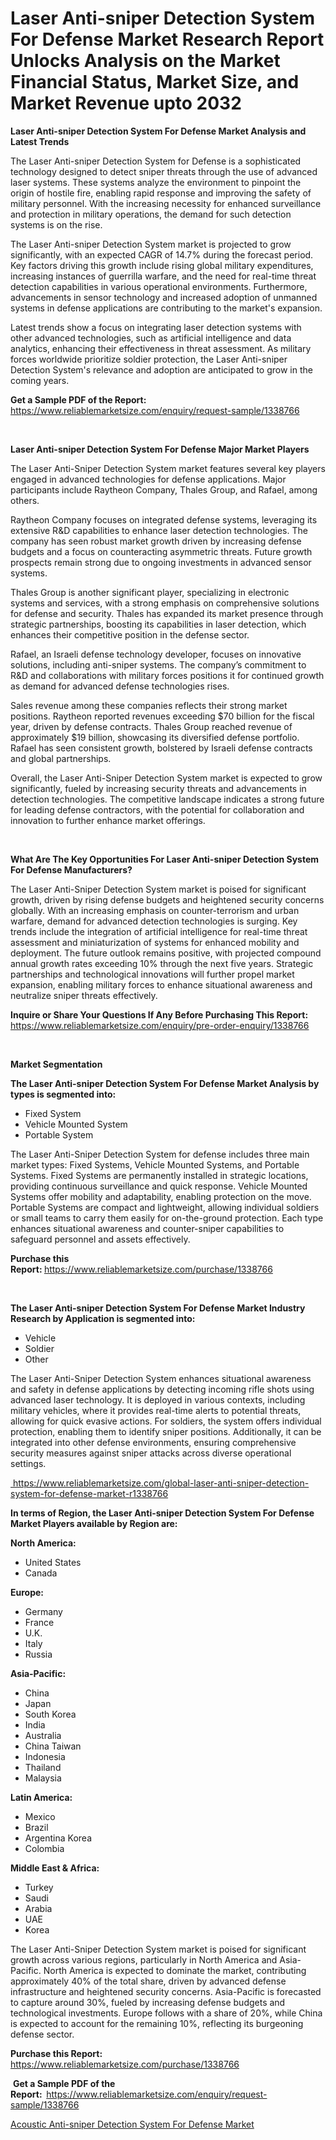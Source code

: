 <p><h1>Laser Anti-sniper Detection System For Defense Market Research Report Unlocks Analysis on the Market Financial Status, Market Size, and Market Revenue upto 2032</h1></p><p><strong>Laser Anti-sniper Detection System For Defense Market Analysis and Latest Trends</strong></p>
<p><p>The Laser Anti-sniper Detection System for Defense is a sophisticated technology designed to detect sniper threats through the use of advanced laser systems. These systems analyze the environment to pinpoint the origin of hostile fire, enabling rapid response and improving the safety of military personnel. With the increasing necessity for enhanced surveillance and protection in military operations, the demand for such detection systems is on the rise. </p><p>The Laser Anti-sniper Detection System market is projected to grow significantly, with an expected CAGR of 14.7% during the forecast period. Key factors driving this growth include rising global military expenditures, increasing instances of guerrilla warfare, and the need for real-time threat detection capabilities in various operational environments. Furthermore, advancements in sensor technology and increased adoption of unmanned systems in defense applications are contributing to the market's expansion. </p><p>Latest trends show a focus on integrating laser detection systems with other advanced technologies, such as artificial intelligence and data analytics, enhancing their effectiveness in threat assessment. As military forces worldwide prioritize soldier protection, the Laser Anti-sniper Detection System's relevance and adoption are anticipated to grow in the coming years.</p></p>
<p><strong>Get a Sample PDF of the Report:&nbsp;</strong> <a href="https://www.reliablemarketsize.com/enquiry/request-sample/1338766?utm_campaign=1872&utm_medium=2&utm_source=Github&utm_content=ia&utm_term=08012025&utm_id=laser-anti-sniper-detection-system-for-defense">https://www.reliablemarketsize.com/enquiry/request-sample/1338766</a></p>
<p>&nbsp;</p>
<p><strong>Laser Anti-sniper Detection System For Defense Major Market Players</strong></p>
<p><p>The Laser Anti-Sniper Detection System market features several key players engaged in advanced technologies for defense applications. Major participants include Raytheon Company, Thales Group, and Rafael, among others.</p><p>Raytheon Company focuses on integrated defense systems, leveraging its extensive R&D capabilities to enhance laser detection technologies. The company has seen robust market growth driven by increasing defense budgets and a focus on counteracting asymmetric threats. Future growth prospects remain strong due to ongoing investments in advanced sensor systems.</p><p>Thales Group is another significant player, specializing in electronic systems and services, with a strong emphasis on comprehensive solutions for defense and security. Thales has expanded its market presence through strategic partnerships, boosting its capabilities in laser detection, which enhances their competitive position in the defense sector.</p><p>Rafael, an Israeli defense technology developer, focuses on innovative solutions, including anti-sniper systems. The company’s commitment to R&D and collaborations with military forces positions it for continued growth as demand for advanced defense technologies rises.</p><p>Sales revenue among these companies reflects their strong market positions. Raytheon reported revenues exceeding $70 billion for the fiscal year, driven by defense contracts. Thales Group reached revenue of approximately $19 billion, showcasing its diversified defense portfolio. Rafael has seen consistent growth, bolstered by Israeli defense contracts and global partnerships.</p><p>Overall, the Laser Anti-Sniper Detection System market is expected to grow significantly, fueled by increasing security threats and advancements in detection technologies. The competitive landscape indicates a strong future for leading defense contractors, with the potential for collaboration and innovation to further enhance market offerings.</p></p>
<p>&nbsp;</p>
<p><strong>What Are The Key Opportunities For Laser Anti-sniper Detection System For Defense Manufacturers?</strong></p>
<p><p>The Laser Anti-Sniper Detection System market is poised for significant growth, driven by rising defense budgets and heightened security concerns globally. With an increasing emphasis on counter-terrorism and urban warfare, demand for advanced detection technologies is surging. Key trends include the integration of artificial intelligence for real-time threat assessment and miniaturization of systems for enhanced mobility and deployment. The future outlook remains positive, with projected compound annual growth rates exceeding 10% through the next five years. Strategic partnerships and technological innovations will further propel market expansion, enabling military forces to enhance situational awareness and neutralize sniper threats effectively.</p></p>
<p><strong>Inquire or Share Your Questions If Any Before Purchasing This Report:</strong> <a href="https://www.reliablemarketsize.com/enquiry/pre-order-enquiry/1338766?utm_campaign=1872&utm_medium=2&utm_source=Github&utm_content=ia&utm_term=08012025&utm_id=laser-anti-sniper-detection-system-for-defense">https://www.reliablemarketsize.com/enquiry/pre-order-enquiry/1338766</a></p>
<p>&nbsp;</p>
<p><strong>Market Segmentation</strong></p>
<p><strong>The Laser Anti-sniper Detection System For Defense Market Analysis by types is segmented into:</strong></p>
<p><ul><li>Fixed System</li><li>Vehicle Mounted System</li><li>Portable System</li></ul></p>
<p><p>The Laser Anti-Sniper Detection System for defense includes three main market types: Fixed Systems, Vehicle Mounted Systems, and Portable Systems. Fixed Systems are permanently installed in strategic locations, providing continuous surveillance and quick response. Vehicle Mounted Systems offer mobility and adaptability, enabling protection on the move. Portable Systems are compact and lightweight, allowing individual soldiers or small teams to carry them easily for on-the-ground protection. Each type enhances situational awareness and counter-sniper capabilities to safeguard personnel and assets effectively.</p></p>
<p><strong>Purchase this Report:&nbsp;</strong><a href="https://www.reliablemarketsize.com/purchase/1338766?utm_campaign=1872&utm_medium=2&utm_source=Github&utm_content=ia&utm_term=08012025&utm_id=laser-anti-sniper-detection-system-for-defense">https://www.reliablemarketsize.com/purchase/1338766</a></p>
<p>&nbsp;</p>
<p><strong>The Laser Anti-sniper Detection System For Defense Market Industry Research by Application is segmented into:</strong></p>
<p><ul><li>Vehicle</li><li>Soldier</li><li>Other</li></ul></p>
<p><p>The Laser Anti-Sniper Detection System enhances situational awareness and safety in defense applications by detecting incoming rifle shots using advanced laser technology. It is deployed in various contexts, including military vehicles, where it provides real-time alerts to potential threats, allowing for quick evasive actions. For soldiers, the system offers individual protection, enabling them to identify sniper positions. Additionally, it can be integrated into other defense environments, ensuring comprehensive security measures against sniper attacks across diverse operational settings.</p></p>
<p><a href="https://www.reliablemarketsize.com/global-laser-anti-sniper-detection-system-for-defense-market-r1338766?utm_campaign=1872&utm_medium=2&utm_source=Github&utm_content=ia&utm_term=08012025&utm_id=laser-anti-sniper-detection-system-for-defense">&nbsp;https://www.reliablemarketsize.com/global-laser-anti-sniper-detection-system-for-defense-market-r1338766</a></p>
<p><strong>In terms of Region, the Laser Anti-sniper Detection System For Defense Market Players available by Region are:</strong></p>
<p>
    <p> <strong> North America: </strong>
        <ul>
            <li>United States</li>
            <li>Canada</li>
        </ul>
        </p> 
    <p> <strong> Europe: </strong>
        <ul>
            <li>Germany</li>
            <li>France</li>
            <li>U.K.</li>
            <li>Italy</li>
            <li>Russia</li>
        </ul>
        </p> 
    <p> <strong> Asia-Pacific: </strong>
        <ul>
            <li>China</li>
            <li>Japan</li>
            <li>South Korea</li>
            <li>India</li>
            <li>Australia</li>
            <li>China Taiwan</li>
            <li>Indonesia</li>
            <li>Thailand</li>
            <li>Malaysia</li>
        </ul>
        </p> 
    <p> <strong> Latin America: </strong>
        <ul>
            <li>Mexico</li>
            <li>Brazil</li>
            <li>Argentina Korea</li>
            <li>Colombia</li>
        </ul>
        </p> 
    <p> <strong> Middle East & Africa: </strong>
        <ul>
            <li>Turkey</li>
            <li>Saudi</li>
            <li>Arabia</li>
            <li>UAE</li>
            <li>Korea</li>
        </ul>
    </p>
    </p>
<p><p>The Laser Anti-Sniper Detection System market is poised for significant growth across various regions, particularly in North America and Asia-Pacific. North America is expected to dominate the market, contributing approximately 40% of the total share, driven by advanced defense infrastructure and heightened security concerns. Asia-Pacific is forecasted to capture around 30%, fueled by increasing defense budgets and technological investments. Europe follows with a share of 20%, while China is expected to account for the remaining 10%, reflecting its burgeoning defense sector.</p></p>
<p><strong>Purchase this Report: </strong><a href="https://www.reliablemarketsize.com/purchase/1338766?utm_campaign=1872&utm_medium=2&utm_source=Github&utm_content=ia&utm_term=08012025&utm_id=laser-anti-sniper-detection-system-for-defense">https://www.reliablemarketsize.com/purchase/1338766</a></p>
<p>&nbsp;<strong>Get a Sample PDF of the Report:&nbsp;&nbsp;</strong><a href="https://www.reliablemarketsize.com/enquiry/request-sample/1338766?utm_campaign=1872&utm_medium=2&utm_source=Github&utm_content=ia&utm_term=08012025&utm_id=laser-anti-sniper-detection-system-for-defense">https://www.reliablemarketsize.com/enquiry/request-sample/1338766</a></p>
<p><strong></strong></p>
<p><p><a href="https://github.com/BryceTownsendr/Market-Research-Report-List-7/blob/main/acoustic-anti-sniper-detection-system-for-defense-market.md?utm_campaign=1872&utm_medium=2&utm_source=Github&utm_content=ia&utm_term=08012025&utm_id=laser-anti-sniper-detection-system-for-defense">Acoustic Anti-sniper Detection System For Defense Market</a></p></p>